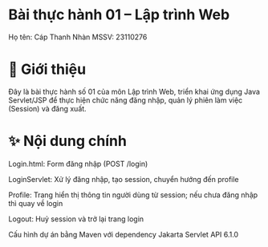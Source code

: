 # Bài thực hành 01 – Lập trình Web

Họ tên: Cáp Thanh Nhàn
MSSV: 23110276

# 📖 Giới thiệu

Đây là bài thực hành số 01 của môn Lập trình Web, triển khai ứng dụng Java Servlet/JSP để thực hiện chức năng đăng nhập, quản lý phiên làm việc (Session) và đăng xuất.

# ✨ Nội dung chính

Login.html: Form đăng nhập (POST /login)

LoginServlet: Xử lý đăng nhập, tạo session, chuyển hướng đến profile

Profile: Trang hiển thị thông tin người dùng từ session; nếu chưa đăng nhập thì quay về login

Logout: Huỷ session và trở lại trang login

Cấu hình dự án bằng Maven với dependency Jakarta Servlet API 6.1.0
